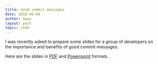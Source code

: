 ```yaml
---
title: Good commit messages
date: 2018-06-04
author: Gwyn
layout: post
topic: code
---
```


I was recently asked to prepare some slides for a group of developers on the importance and benefits of good commit messages.

Here are the slides in [PDF](/content/good-commit-messages.pdf) and [Powerpoint](/content/good-commit-messages.pptx) formats.
